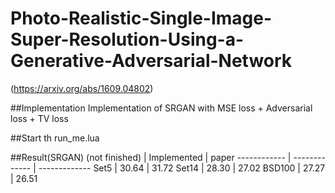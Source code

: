 # Photo-Realistic-Single-Image-Super-Resolution-Using-a-Generative-Adversarial-Network
(https://arxiv.org/abs/1609.04802)

##Implementation
Implementation of SRGAN with MSE loss + Adversarial loss + TV loss

##Start
th run_me.lua

##Result(SRGAN) (not finished)
 | Implemented | paper
------------ | ------------- | -------------
Set5 | 30.64 | 31.72
Set14 | 28.30 | 27.02
BSD100 | 27.27 | 26.51

